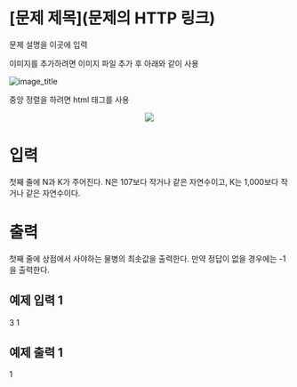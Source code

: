 # [문제 제목](문제의 HTTP 링크)

문제 설명을 이곳에 입력

이미지를 추가하려면 이미지 파일 추가 후 아래와 같이 사용

![image_title](<path_to_file>)

중앙 정렬을 하려면 html 태그를 사용

<p align="center">
  <img src="<path_to_image_file>" width="<image_size>" />
</p>


# 입력
첫째 줄에 N과 K가 주어진다. N은 107보다 작거나 같은 자연수이고, K는 1,000보다 작거나 같은 자연수이다.

# 출력
첫째 줄에 상점에서 사야하는 물병의 최솟값을 출력한다. 만약 정답이 없을 경우에는 -1을 출력한다.

## 예제 입력 1 
3 1

## 예제 출력 1 
1